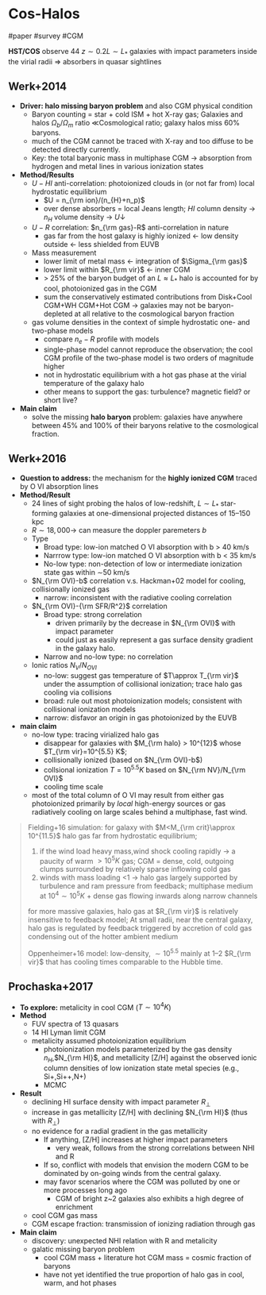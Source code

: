 # Cos-Halos
#paper #survey #CGM

**HST/COS** 
observe 44 $z\sim 0.2 L\sim L_*$ galaxies with impact parameters inside the virial radii
$\Rightarrow$ absorbers in quasar sightlines

## Werk+2014
- **Driver: halo missing baryon problem** and also CGM physical condition
	- Baryon counting = star + cold ISM + hot X-ray gas; Galaxies and halos $\Omega_b/\Omega_m$ ratio $\ll$Cosmological ratio;  galaxy halos miss 60% baryons.
	- much of the CGM cannot be traced with X-ray and too diffuse to be detected directly currently.
	- Key: the total baryonic mass in  multiphase CGM $\rightarrow$ absorption from hydrogen and metal lines in various ionization states
- **Method/Results**
	- $U-HI$ anti-correlation: photoionized clouds in (or not far from) local hydrostatic equilibrium
		- $U = n_{\rm ion}/(n_{H}+n_p)$  
		- over dense absorbers = local Jeans length; $HI$ column density $\rightarrow$ $n_H$ volume density $\rightarrow$ $U\downarrow$ 
	- $U-R$ correlation: $n_{\rm gas}-R$ anti-correlation in nature
		- gas far from the host galaxy is highly ionized $\leftarrow$ low density outside $\leftarrow$ less shielded from EUVB
	- Mass measurement
		- lower limit of metal mass $\leftarrow$ integration of $\Sigma_{\rm gas}$ 
		- lower limit within $R_{\rm vir}$  $\leftarrow$ inner CGM 
		- $>$ 25% of the baryon budget of an $L\approx L_*$  halo is accounted for by cool, photoionized gas in the CGM
		- sum the conservatively estimated contributions from Disk+Cool CGM+WH CGM+Hot CGM $\rightarrow$ galaxies may not be baryon-depleted at all relative to the cosmological baryon fraction
	- gas volume densities in the context of simple hydrostatic one- and two-phase models
		- compare $n_e-R$ profile with models
		- single-phase model cannot reproduce the observation; the cool CGM profile of the two-phase model is two orders of magnitude higher
		- not in hydrostatic equilibrium with a hot gas phase at the virial temperature of the galaxy halo
		- other means to support the gas: turbulence? magnetic field? or short live?
- **Main claim**
	- solve the missing **halo baryon** problem: galaxies have anywhere between 45% and 100% of their baryons relative to the cosmological fraction.


## Werk+2016
- **Question to address:** the mechanism for the **highly ionized CGM** traced by O VI absorption lines
- **Method/Result**
	-  24 lines of sight probing the halos of low-redshift, $L\sim L_*$ star-forming galaxies at one-dimensional projected distances of 15–150 kpc
	- $R\sim 18,000 \rightarrow$  can measure the doppler paremeters $b$
	- Type
		- Broad type: low-ion matched O VI absorption with b > 40 km/s 
		- Narrrow type: low-ion matched O VI absorption with b < 35 km/s
		- No-low type: non-detection of low or intermediate ionization state gas within ∼50 km/s
	- $N_{\rm OVI}-b$ correlation v.s. Hackman+02 model for cooling, collisionally ionized gas
		- narrow: inconsistent with the radiative cooling correlation 
	- $N_{\rm OVI}-{\rm SFR/R^2}$  correlation
		- Broad type: strong correlation
			- driven primarily by the decrease in $N_{\rm OVI}$ with impact parameter 
			- could just as easily represent a gas surface density gradient in the galaxy halo.
		- Narrow and no-low type: no correlation
	- Ionic ratios $N_V/N_{OVI}$ 
		- no-low: suggest gas temperature of $T\approx T_{\rm vir}$  under the assumption of collisional ionization; trace halo gas cooling via collisions
		- broad: rule out most photoionization models; consistent with collisional ionization models
		- narrow: disfavor an origin in gas photoionized by the EUVB
- **main claim** 
	- no-low type:  tracing virialized halo gas
		- disappear for galaxies with $M_{\rm halo} > 10^{12}$ whose $T_{\rm vir}=10^{5.5} K$;   
		- collisionally ionized (based on $N_{\rm OVI}-b$)
		- collsional ionization $T=10^{5.5}K$ based on $N_{\rm NV}/N_{\rm OVI}$
		- cooling time scale
	- most of the total column of O VI may result from either gas photoionized primarily by *local* high-energy sources or gas radiatively cooling on large scales behind a multiphase, fast wind.

>Fielding+16 simulation:
>for galaxy with $M<M_{\rm crit}\approx 10^{11.5}$  halo gas far from hydrostatic equilibrium; 
>1. if the wind load heavy mass,wind shock cooling rapidly $\rightarrow$ a paucity of warm $>10^5K$ gas; CGM = dense, cold, outgoing clumps surrounded by relatively sparse inflowing cold gas
>2. winds with mass loading <1 $\rightarrow$ halo gas largely supported by turbulence and ram pressure from feedback; multiphase medium at $10^4\sim 10^5 K$ + dense gas flowing inwards along narrow channels
>
>for more massive galaxies, halo gas at $R_{\rm vir}$ is relatively insensitive to feedback model; At small radii, near the central galaxy, halo gas is regulated by feedback triggered by accretion of cold gas condensing out of the hotter ambient medium
>
>Oppenheimer+16 model: low-density, $\sim10^{5.5}$ mainly at 1–2 $R_{\rm vir}$ that has cooling times comparable to the Hubble time.



## Prochaska+2017
- **To explore:** metalicity in cool CGM ($T\sim 10^4 K$)
- **Method**
	- FUV spectra of 13 quasars
	- 14 HI Lyman limit CGM
	- metalicity assumed photoionization equilibrium
		- photoionization models parameterized by the gas density $n_H$,$N_{\rm HI}$, and metallicity \[Z/H\] against the observed ionic column densities of low ionization state metal species (e.g., Si+,Si++,N+)
		- MCMC
- **Result**
	- declining HI surface density with impact parameter $R_\perp$
	- increase in gas metallicity \[Z/H\] with declining $N_{\rm HI}$ (thus with $R_{\perp}$)
	- no evidence for a radial gradient in the gas metallicity
		- If anything, \[Z/H\] increases at higher impact parameters
			- very weak, follows from the strong correlations between NHI and R
		- If so, conflict with models that envision the modern CGM to be dominated by on-going winds from the central galaxy. 
		- may favor scenarios where the CGM was polluted by one or more processes long ago
			- CGM of bright z~2 galaxies also exhibits a high degree of enrichment
	- cool CGM gas mass
	- CGM escape fraction: transmission of ionizing radiation through gas
- **Main claim**
	- discovery: unexpected NHI relation with R and metalicity
	- galatic missing baryon problem
		- cool CGM mass + literature hot CGM mass =  cosmic fraction of baryons
		- have not yet identified the true proportion of halo gas in cool, warm, and hot phases

